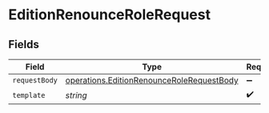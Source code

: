 # EditionRenounceRoleRequest


## Fields

| Field                                                                                                  | Type                                                                                                   | Required                                                                                               | Description                                                                                            |
| ------------------------------------------------------------------------------------------------------ | ------------------------------------------------------------------------------------------------------ | ------------------------------------------------------------------------------------------------------ | ------------------------------------------------------------------------------------------------------ |
| `requestBody`                                                                                          | [operations.EditionRenounceRoleRequestBody](../../models/operations/editionrenouncerolerequestbody.md) | :heavy_minus_sign:                                                                                     | N/A                                                                                                    |
| `template`                                                                                             | *string*                                                                                               | :heavy_check_mark:                                                                                     | Template id                                                                                            |